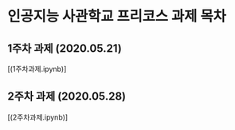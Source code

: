 # 인공지능 사관학교 프리코스 과제 목차

## 1주차 과제 (2020.05.21)
[(1주차과제.ipynb)]
## 2주차 과제 (2020.05.28)
[(2주차과제.ipynb)]
